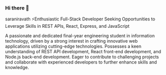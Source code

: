 ### Hi there 👋
saraniravath
⚡Enthusiastic Full-Stack Developer Seeking Opportunities to Leverage Skills in REST APIs, React, Express, and JavaScript

A passionate and dedicated final-year engineering student in information technology, driven by a strong interest in crafting innovative web applications utilizing cutting-edge technologies. Possesses a keen understanding of REST API development, React front-end development, and Node.js back-end development. Eager to contribute to challenging projects and collaborate with experienced developers to further enhance skills and knowledge.


<!--
**saraniravath/saraniravath** is a ✨ _special_ ✨ repository because its `README.md` (this file) appears on your GitHub profile.

Here are some ideas to get you started:

- 🔭 I’m currently working on ...
- 🌱 I’m currently learning ...
- 👯 I’m looking to collaborate on ...
- 🤔 I’m looking for help with ...
- 💬 Ask me about ...
- 📫 How to reach me: ...
- 😄 Pronouns: ...
- ⚡ Fun fact: ...
-->
